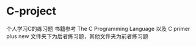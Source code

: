 # C-project
 个人学习C的练习题
 书籍参考 The C Programming Language 以及 C primer plus
 new 文件夹下为后者练习题，其他文件夹为前者练习题
